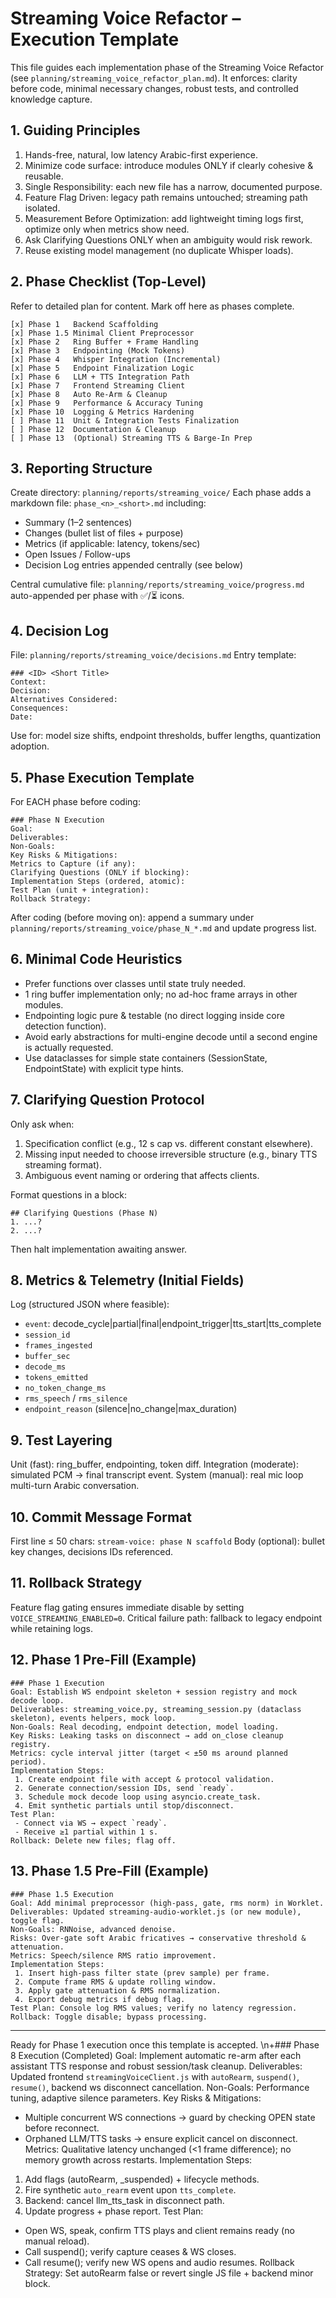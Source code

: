 
<!-- =================================================================== -->
# Streaming Voice Refactor – Execution Template
<!-- =================================================================== -->

This file guides each implementation phase of the Streaming Voice Refactor (see `planning/streaming_voice_refactor_plan.md`). It enforces: clarity before code, minimal necessary changes, robust tests, and controlled knowledge capture.

## 1. Guiding Principles
1. Hands-free, natural, low latency Arabic-first experience.
2. Minimize code surface: introduce modules ONLY if clearly cohesive & reusable.
3. Single Responsibility: each new file has a narrow, documented purpose.
4. Feature Flag Driven: legacy path remains untouched; streaming path isolated.
5. Measurement Before Optimization: add lightweight timing logs first, optimize only when metrics show need.
6. Ask Clarifying Questions ONLY when an ambiguity would risk rework.
7. Reuse existing model management (no duplicate Whisper loads).

## 2. Phase Checklist (Top-Level)
Refer to detailed plan for content. Mark off here as phases complete.
```
[x] Phase 1   Backend Scaffolding
[x] Phase 1.5 Minimal Client Preprocessor
[x] Phase 2   Ring Buffer + Frame Handling
[x] Phase 3   Endpointing (Mock Tokens)
[x] Phase 4   Whisper Integration (Incremental)
[x] Phase 5   Endpoint Finalization Logic
[x] Phase 6   LLM + TTS Integration Path
[x] Phase 7   Frontend Streaming Client
[x] Phase 8   Auto Re-Arm & Cleanup
[x] Phase 9   Performance & Accuracy Tuning
[x] Phase 10  Logging & Metrics Hardening
[ ] Phase 11  Unit & Integration Tests Finalization
[ ] Phase 12  Documentation & Cleanup
[ ] Phase 13  (Optional) Streaming TTS & Barge-In Prep
```

## 3. Reporting Structure
Create directory: `planning/reports/streaming_voice/`
Each phase adds a markdown file:
`phase_<n>_<short>.md` including:
- Summary (1–2 sentences)
- Changes (bullet list of files + purpose)
- Metrics (if applicable: latency, tokens/sec)
- Open Issues / Follow-ups
- Decision Log entries appended centrally (see below)

Central cumulative file: `planning/reports/streaming_voice/progress.md` auto-appended per phase with ✅/⏳ icons.

## 4. Decision Log
File: `planning/reports/streaming_voice/decisions.md`
Entry template:
```
### <ID> <Short Title>
Context:
Decision:
Alternatives Considered:
Consequences:
Date:
```

Use for: model size shifts, endpoint thresholds, buffer lengths, quantization adoption.

## 5. Phase Execution Template
For EACH phase before coding:
```
### Phase N Execution
Goal:
Deliverables:
Non-Goals:
Key Risks & Mitigations:
Metrics to Capture (if any):
Clarifying Questions (ONLY if blocking):
Implementation Steps (ordered, atomic):
Test Plan (unit + integration):
Rollback Strategy:
```

After coding (before moving on): append a summary under `planning/reports/streaming_voice/phase_N_*.md` and update progress list.

## 6. Minimal Code Heuristics
- Prefer functions over classes until state truly needed.
- 1 ring buffer implementation only; no ad-hoc frame arrays in other modules.
- Endpointing logic pure & testable (no direct logging inside core detection function).
- Avoid early abstractions for multi-engine decode until a second engine is actually requested.
- Use dataclasses for simple state containers (SessionState, EndpointState) with explicit type hints.

## 7. Clarifying Question Protocol
Only ask when:
1. Specification conflict (e.g., 12 s cap vs. different constant elsewhere).
2. Missing input needed to choose irreversible structure (e.g., binary TTS streaming format).
3. Ambiguous event naming or ordering that affects clients.

Format questions in a block:
```
## Clarifying Questions (Phase N)
1. ...?
2. ...?
```
Then halt implementation awaiting answer.

## 8. Metrics & Telemetry (Initial Fields)
Log (structured JSON where feasible):
- `event`: decode_cycle|partial|final|endpoint_trigger|tts_start|tts_complete
- `session_id`
- `frames_ingested`
- `buffer_sec`
- `decode_ms`
- `tokens_emitted`
- `no_token_change_ms`
- `rms_speech` / `rms_silence`
- `endpoint_reason` (silence|no_change|max_duration)

## 9. Test Layering
Unit (fast): ring_buffer, endpointing, token diff.
Integration (moderate): simulated PCM → final transcript event.
System (manual): real mic loop multi-turn Arabic conversation.

## 10. Commit Message Format
First line ≤ 50 chars: `stream-voice: phase N scaffold`
Body (optional): bullet key changes, decisions IDs referenced.

## 11. Rollback Strategy
Feature flag gating ensures immediate disable by setting `VOICE_STREAMING_ENABLED=0`.
Critical failure path: fallback to legacy endpoint while retaining logs.

## 12. Phase 1 Pre-Fill (Example)
```
### Phase 1 Execution
Goal: Establish WS endpoint skeleton + session registry and mock decode loop.
Deliverables: streaming_voice.py, streaming_session.py (dataclass skeleton), events helpers, mock loop.
Non-Goals: Real decoding, endpoint detection, model loading.
Key Risks: Leaking tasks on disconnect → add on_close cleanup registry.
Metrics: cycle interval jitter (target < ±50 ms around planned period).
Implementation Steps:
 1. Create endpoint file with accept & protocol validation.
 2. Generate connection/session IDs, send `ready`.
 3. Schedule mock decode loop using asyncio.create_task.
 4. Emit synthetic partials until stop/disconnect.
Test Plan:
 - Connect via WS → expect `ready`.
 - Receive ≥1 partial within 1 s.
Rollback: Delete new files; flag off.
```

## 13. Phase 1.5 Pre-Fill (Example)
```
### Phase 1.5 Execution
Goal: Add minimal preprocessor (high-pass, gate, rms norm) in Worklet.
Deliverables: Updated streaming-audio-worklet.js (or new module), toggle flag.
Non-Goals: RNNoise, advanced denoise.
Risks: Over-gate soft Arabic fricatives → conservative threshold & attenuation.
Metrics: Speech/silence RMS ratio improvement.
Implementation Steps:
 1. Insert high-pass filter state (prev sample) per frame.
 2. Compute frame RMS & update rolling window.
 3. Apply gate attenuation & RMS normalization.
 4. Export debug metrics if debug flag.
Test Plan: Console log RMS values; verify no latency regression.
Rollback: Toggle disable; bypass processing.
```

---
Ready for Phase 1 execution once this template is accepted.
\n+### Phase 8 Execution (Completed)
Goal: Implement automatic re-arm after each assistant TTS response and robust session/task cleanup.
Deliverables: Updated frontend `streamingVoiceClient.js` with `autoRearm`, `suspend()`, `resume()`, backend ws disconnect cancellation.
Non-Goals: Performance tuning, adaptive silence parameters.
Key Risks & Mitigations:
 - Multiple concurrent WS connections → guard by checking OPEN state before reconnect.
 - Orphaned LLM/TTS tasks → ensure explicit cancel on disconnect.
Metrics: Qualitative latency unchanged (<1 frame difference); no memory growth across restarts.
Implementation Steps:
 1. Add flags (autoRearm, _suspended) + lifecycle methods.
 2. Fire synthetic `auto_rearm` event upon `tts_complete`.
 3. Backend: cancel llm_tts_task in disconnect path.
 4. Update progress + phase report.
Test Plan:
 - Open WS, speak, confirm TTS plays and client remains ready (no manual reload).
 - Call suspend(); verify capture ceases & WS closes.
 - Call resume(); verify new WS opens and audio resumes.
Rollback Strategy: Set autoRearm false or revert single JS file + backend minor block.